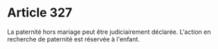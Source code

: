 # Article 327

La paternité hors mariage peut être judiciairement déclarée.   L'action en recherche de paternité est réservée à l'enfant.